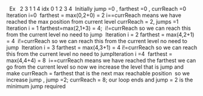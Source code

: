 ​
​
Ex   2 3 1 1 4
idx  0 1 2 3 4
​
Initially jump =0 , farthest =0 , currReach =0
​
Iteration i=0
​
farthest = max(0,2+0) = 2
i==currReach
means we have reached the max position from current level
currReach = 2, jumps =1
​
Iteration i = 1
farthest=max(2,1+3) = 4;
​
i!=currReach so we can reach this from the current level no need to jump
​
Iteration i = 2
farthest = max(4,2+1) = 4
​
i!=currReach so we can reach this from the current level no need to jump
​
Iteration i = 3
farthest = max(4,3+1) = 4
i!=currReach so we can reach this from the current level no need to jump
​
Iteration i =4
​
farthest = max(4,4+4) = 8
​
i==currReach
means we have reached the farthest we can go from the current level so now we increase the level that is jump and make currReach = farthest that is the next max reachable position
​
so we increase jump , jump =2;
currReach = 8;
​
our loop ends and jump = 2 is the minimum jump required
​
​
​
​
​
​
​
​
​
​